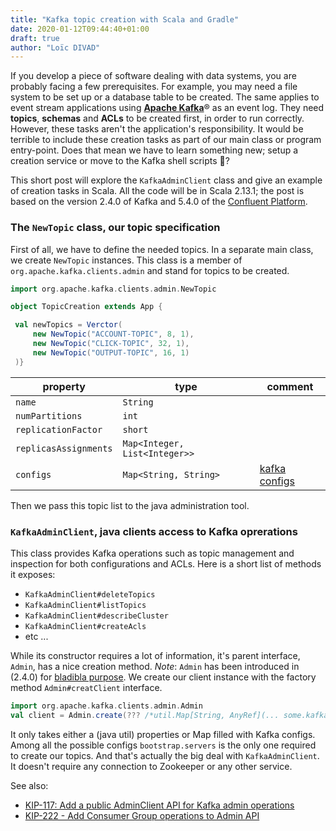 ```yaml
---  
title: "Kafka topic creation with Scala and Gradle"  
date: 2020-01-12T09:44:40+01:00  
draft: true  
author: "Loïc DIVAD"  
---  
```


If you develop a piece of software dealing with data systems, you are probably facing a few prerequisites. 
For example, you may need a file system to be set up or a database table to be created. 
The same applies to event stream applications using [**Apache Kafka**](http://kafka.apache.org/)® as an event log. 
They need **topics**, **schemas** and **ACLs** to be created first, in order to run correctly. 
However, these tasks aren't the application's responsibility. 
It would be terrible to include these creation tasks as part of our main class or program entry-point. 
Does that mean we have to learn something new; setup a creation service or move to the Kafka shell scripts 🤔?
  
This short post will explore the `KafkaAdminClient` class and give an example of creation tasks in Scala.
All the code will be in Scala 2.13.1; the post is based on the version 2.4.0 of Kafka and 5.4.0 of the
[Confluent Platform](https://www.confluent.io/product/confluent-platform/).
  
### The `NewTopic` class, our topic specification

First of all, we have to define the needed topics. In a separate main class, we create `NewTopic` instances.
This class is a member of `org.apache.kafka.clients.admin` and stand for topics to be created.
  
```scala  
import org.apache.kafka.clients.admin.NewTopic

object TopicCreation extends App {  

 val newTopics = Verctor(
	 new NewTopic("ACCOUNT-TOPIC", 8, 1),    
	 new NewTopic("CLICK-TOPIC", 32, 1),   
	 new NewTopic("OUTPUT-TOPIC", 16, 1)  
 )}  
```

| property 	                | type 	                        | comment	|
|---------------------------|-------------------------------|-----------|
| `name`                    |`String`                       |  |
| `numPartitions`           |`int`                          |  |
| `replicationFactor`       |`short`                        |  |
| `replicasAssignments` 	|`Map<Integer, List<Integer>>`	|  |
| `configs`                 |`Map<String, String>`          | [kafka configs](https://kafka.apache.org/documentation/#configuration) |

Then we pass this topic list to the java administration tool.

### `KafkaAdminClient`, java clients access to Kafka oprerations

This class provides Kafka operations such as topic management and inspection for both configurations and ACLs. 
Here is a short list of methods it exposes: 
- `KafkaAdminClient#deleteTopics`
- `KafkaAdminClient#listTopics`
- `KafkaAdminClient#describeCluster`
- `KafkaAdminClient#createAcls`
- etc ...

While its constructor requires a lot of information, it's parent interface,  `Admin`, has a nice creation method.
_Note_: `Admin` has been introduced in (2.4.0) for 
[bladibla purpose](https://cwiki.apache.org/confluence/display/KAFKA/KIP-476%3A+Add+Java+AdminClient+Interface).
We create our client instance with the factory method `Admin#creatClient` interface.

```scala
import org.apache.kafka.clients.admin.Admin
val client = Admin.create(??? /*util.Map[String, AnyRef](... some.kafka.config, value)*/)
```
It only takes either a (java util) properties or Map filled with Kafka configs. 
Among all the possible configs `bootstrap.servers` is the only one required to create our topics.
And that's actually the big deal with `KafkaAdminClient`. 
It doesn't require any connection to Zookeeper or any other service. 



See also:
- [KIP-117: Add a public AdminClient API for Kafka admin operations](https://cwiki.apache.org/confluence/display/KAFKA/KIP-117%3A+Add+a+public+AdminClient+API+for+Kafka+admin+operations)
- [KIP-222 - Add Consumer Group operations to Admin API](https://cwiki.apache.org/confluence/display/KAFKA/KIP-222+-+Add+Consumer+Group+operations+to+Admin+API)